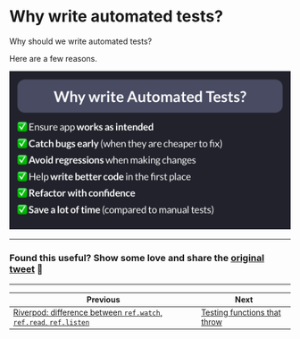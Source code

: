 # Why write automated tests?

Why should we write automated tests?

Here are a few reasons. 

![](047-why-automated-tests.png)

---

### Found this useful? Show some love and share the [original tweet](https://twitter.com/biz84/status/1521371315701178372) 🙏

---

| Previous | Next |
| -------- | ---- |
| [Riverpod: difference between `ref.watch`, `ref.read`, `ref.listen`](../0046-riverpod-difference-between-ref-watch-ref-read-ref-listen/index.md) | [Testing functions that throw](../0048-testing-functions-that-throw/index.md) |